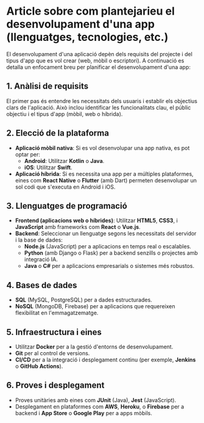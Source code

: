 # Article sobre com plantejarieu el desenvolupament d'una app (llenguatges, tecnologies, etc.)


El desenvolupament d'una aplicació depèn dels requisits del projecte i del tipus d'app que es vol crear (web, mòbil o escriptori). A continuació es detalla un enfocament breu per planificar el desenvolupament d'una app:

## 1. **Anàlisi de requisits**
El primer pas és entendre les necessitats dels usuaris i establir els objectius clars de l'aplicació. Això inclou identificar les funcionalitats clau, el públic objectiu i el tipus d'app (mòbil, web o híbrida).

## 2. **Elecció de la plataforma**
- **Aplicació mòbil nativa**: Si es vol desenvolupar una app nativa, es pot optar per:
    -  **Android**: Utilitzar **Kotlin** o **Java**.
    -  **iOS**: Utilitzar **Swift**.
- **Aplicació híbrida**: Si es necessita una app per a múltiples plataformes, eines com **React Native** o **Flutter** (amb Dart) permeten desenvolupar un sol codi que s'executa en Android i iOS.

## 3. **Llenguatges de programació**
- **Frontend (aplicacions web o híbrides)**: Utilitzar **HTML5**, **CSS3**, i **JavaScript** amb frameworks com **React** o **Vue.js**.
- **Backend**: Seleccionar un llenguatge segons les necessitats del servidor i la base de dades:
    - **Node.js** (JavaScript) per a aplicacions en temps real o escalables.
    - **Python** (amb Django o Flask) per a backend senzills o projectes amb integració IA.
    - **Java** o **C#** per a aplicacions empresarials o sistemes més robustos.

## 4. **Bases de dades**
- **SQL** (MySQL, PostgreSQL) per a dades estructurades.
- **NoSQL** (MongoDB, Firebase) per a aplicacions que requereixen flexibilitat en l'emmagatzematge.

## 5. **Infraestructura i eines**
- Utilitzar **Docker** per a la gestió d'entorns de desenvolupament.
- **Git** per al control de versions.
- **CI/CD** per a la integració i desplegament continu (per exemple, **Jenkins** o **GitHub Actions**).

## 6. **Proves i desplegament**
- Proves unitàries amb eines com **JUnit** (Java), **Jest** (JavaScript).
- Desplegament en plataformes com **AWS**, **Heroku**, o **Firebase** per a backend i **App Store** o **Google Play** per a apps mòbils.
